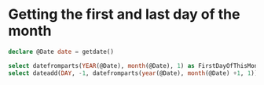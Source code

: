 # Getting the first and last day of the month
```sql
declare @Date date = getdate()

select datefromparts(YEAR(@Date), month(@Date), 1) as FirstDayOfThisMonth
select dateadd(DAY, -1, datefromparts(year(@Date), month(@Date) +1, 1)) as LastDayOfThisMonth
```